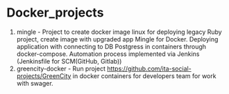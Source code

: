 # Docker_projects

1) mingle - Project to create docker image linux for deploying legacy Ruby project, create image with upgraded app Mingle for Docker.
Deploying application with connecting to DB Postgress in containers through docker-compose.
Automation process implemented via Jenkins (Jenkinsfile for SCM(GitHub, Gitlab))
2) greencity-docker - Run project https://github.com/ita-social-projects/GreenCity in docker containers for developers team for work with swager.
